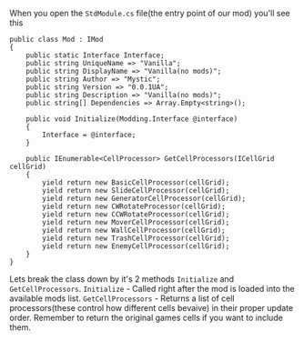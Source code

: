 When you open the `StdModule.cs` file(the entry point of our mod) you'll see this
```
public class Mod : IMod  
{  
    public static Interface Interface;  
    public string UniqueName => "Vanilla";  
    public string DisplayName => "Vanilla(no mods)";  
    public string Author => "Mystic";  
    public string Version => "0.0.1UA";  
    public string Description => "Vanilla(no mods)";  
    public string[] Dependencies => Array.Empty<string>();  
  
    public void Initialize(Modding.Interface @interface)  
    {  
        Interface = @interface;  
    }  
  
    public IEnumerable<CellProcessor> GetCellProcessors(ICellGrid cellGrid)  
    {  
        yield return new BasicCellProcessor(cellGrid);  
        yield return new SlideCellProcessor(cellGrid);  
        yield return new GeneratorCellProcessor(cellGrid);  
        yield return new CWRotateProcessor(cellGrid);  
        yield return new CCWRotateProcessor(cellGrid);  
        yield return new MoverCellProcessor(cellGrid);  
        yield return new WallCellProcessor(cellGrid);  
        yield return new TrashCellProcessor(cellGrid);  
        yield return new EnemyCellProcessor(cellGrid);  
    }  
}
```

Lets break the class down by it's 2 methods `Initialize` and `GetCellProcessors`. 
`Initialize` - Called right after the mod is loaded into the available mods list.
`GetCellProcessors` - Returns a list of cell processors(these control how different cells bevaive) in their proper update order. Remember to return the original games cells if you want to include them.
